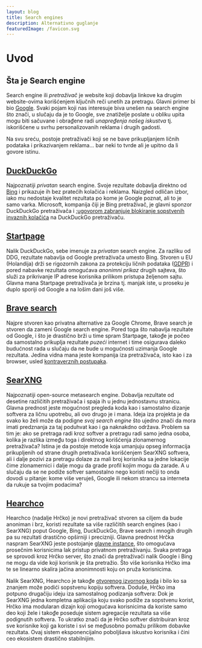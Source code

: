 ```yaml
---
layout: blog
title: Search engines
description: Alternativno guglanje
featuredImage: /favicon.svg
---
```


# Uvod

## Šta je Search engine

Search engine ili _pretraživač_ je website koji dobavlja linkove ka drugim website-ovima korišćenjem ključnih reči unetih za pretragu. Glavni primer bi bio [Google](https://www.google.com/). Svaki pojam koji nas interesuje biva unešen na search engine što znači, u slučaju da je to Google, sve znatiželje poslate u obliku upita mogu biti sačuvane i obra₫ene radi _unapre₫enja našeg iskustva_ tj. iskorišćene u svrhu personalizovanih reklama i drugih gadosti.

Na svu sreću, postoje pretraživači koji se ne bave prikupljanjem ličnih podataka i prikazivanjem reklama... bar neki to tvrde ali je upitno da li govore istinu.

## [DuckDuckGo](https://duckduckgo.com/)

Najpoznatiji _privatan_ search engine. Svoje rezultate dobavlja direktno od [Bing](https://www.bing.com/) i prikazuje ih bez pratećih kolačića i reklama. Naizgled odličan izbor, iako mu nedostaje kvalitet rezultata po kome je Google poznat, ali to je samo varka. Microsoft, kompanija čiji je Bing pretraživač, je glavni sponzor DuckDuckGo pretraživača i ;[ugovorom zabranjuje blokiranje sopstvenih invaznih kolačića](https://www.tomsguide.com/news/duckduckgo-privacy-browser-facing-backlash-over-microsoft-trackers) na DuckDuckGo pretraživaču.

## [Startpage](https://www.startpage.com)

Nalik DuckDuckGo, sebe imenuje za _privatan_ search engine. Za razliku od DDG, rezultate nabavlja od Google pretraživača umesto Bing. Stvoren u EU (Holandija) drži se rigozornih zakona za protekciju ličnih podataka ([GDPR](https://en.wikipedia.org/wiki/General_Data_Protection_Regulation)) i pored nabavke rezultata omogućava _anonimni prikaz_ drugih sajteva, što služi za prikrivanje IP adrese korisnika prilikom pristupa željenom sajtu. Glavna mana Startpage pretraživača je brzina tj. manjak iste, u proseku je duplo sporiji od Google a na lošim dani još više.

## [Brave search](https://search.brave.com)

Najpre stvoren kao privatna alternative za Google Chrome, Brave search je stvoren da zameni Google search engine. Pored toga što nabavlja rezultate od Google, i što je drastično brži u time spram Startpage, tako₫e je počeo da samostalno prikuplja rezultate _puzeći_ internet i time osigurava daleko budućnost rada u slučaju da ne bude u mogućnosti uzimanja Google rezultata. Jedina vidna mana jeste kompanija iza pretraživača, isto kao i za browser, usled [kontraverznih postupaka](https://www.coindesk.com/business/2020/06/08/brave-browsers-affiliate-link-controversy-explained/).

## [SearXNG](https://github.com/searxng/searxng)

Najpoznatiji open-source metasearch engine. Dobavlja rezultate od desetine različitih pretraživača i spaja ih u jednu jednostavnu stranicu. Glavna prednost jeste mogućnost pregleda koda kao i samostalno dizanje softvera za ličnu upotrebu, ali ovo drugo je i mana. Ideja iza projekta je da svako ko želi može da podigne _svoj search engine_ što ujedno znači da mora imati predznanja za taj poduhvat kao i ga naknakdno održava. Problem sa tim je: ako se pretraga radi kroz softver a pretragu radi samo jedna osoba, kolika je razlika izme₫u toga i direktnog korišćenja zlonamernog pretraživača? Istina je da postoje metode koja umanjuju opseg informacija prikupljenih od strane drugih pretraživača korišćenjem SearXNG softvera, ali i dalje pozivi za pretragu dolaze za mali broj korisnika sa jedne lokacije čime zlonamernici i dalje mogu da grade profil kojim mogu da zarade. A u slučaju da se ne podiže softver samostalno nego koristi nečiji to onda dovodi u pitanje: kome više veruješ, Google ili nekom strancu sa interneta da rukuje sa tvojim podacima?

## [Hearchco](https://hearch.co)

Hearchco (nadalje Hrčko) je novi pretraživač stvoren sa ciljem da bude anoniman i brz, koristi rezultate sa više različitih search engines (kao i SearXNG) poput Google, Bing, DuckDuckGo, Brave search i mnogih drugih pa su rezultati drastično opširniji i precizniji. Glavna prednost Hrčka naspram SearXNG jeste postojanje [glavne instance](https://hearch.co), što omogućava prosečnim korisnicima lak pristup privatnom pretraživanju. Svaka pretraga se sprovodi kroz Hrčko server, što znači da pretraživači nalik Google i Bing ne mogu da vide koji korisnik je šta pretražio. Što više korisnika Hrčko ima te se linearno skalira jačina anonimnosti koju on pruža korisnicima.

Nalik SearXNG, Hearchco je tako₫e [otvorenog izvornog koda](https://github.com/hearchco) i bilo ko sa znanjem može podići sopstvenu kopiju softvera. Doduše, Hrčko ima potpuno drugačiju ideju iza samostalnog podizanja softvera: Dok je SearXNG jedna kompletna aplikacija koju svako podiže za sopstvenu korist, Hrčko ima modularan dizajn koji omogućava korisnicima da koriste samo deo koji žele i tako₫e poseduje sistem agregacije rezultata sa više podignutih softvera. To ukratko znači da je Hrčko softver distribuiran kroz sve korisnike koji ga koriste i svi se me₫usobno pomažu prilikom dobavke rezultata. Ovaj sistem eksponencijalno poboljšava iskustvo korisnika i čini ceo ekosistem drastično stabilnijim.
